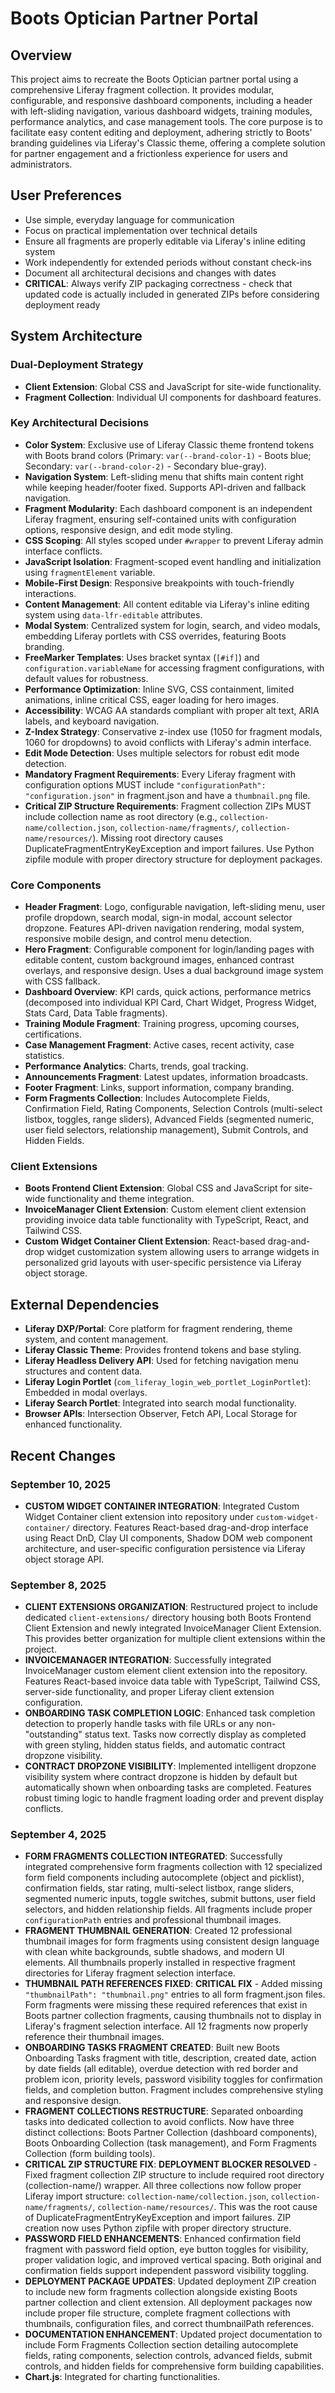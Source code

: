 # Boots Optician Partner Portal

## Overview
This project aims to recreate the Boots Optician partner portal using a comprehensive Liferay fragment collection. It provides modular, configurable, and responsive dashboard components, including a header with left-sliding navigation, various dashboard widgets, training modules, performance analytics, and case management tools. The core purpose is to facilitate easy content editing and deployment, adhering strictly to Boots' branding guidelines via Liferay's Classic theme, offering a complete solution for partner engagement and a frictionless experience for users and administrators.

## User Preferences
- Use simple, everyday language for communication
- Focus on practical implementation over technical details
- Ensure all fragments are properly editable via Liferay's inline editing system
- Work independently for extended periods without constant check-ins
- Document all architectural decisions and changes with dates
- **CRITICAL**: Always verify ZIP packaging correctness - check that updated code is actually included in generated ZIPs before considering deployment ready

## System Architecture

### Dual-Deployment Strategy
- **Client Extension**: Global CSS and JavaScript for site-wide functionality.
- **Fragment Collection**: Individual UI components for dashboard features.

### Key Architectural Decisions
- **Color System**: Exclusive use of Liferay Classic theme frontend tokens with Boots brand colors (Primary: `var(--brand-color-1)` - Boots blue; Secondary: `var(--brand-color-2)` - Secondary blue-gray).
- **Navigation System**: Left-sliding menu that shifts main content right while keeping header/footer fixed. Supports API-driven and fallback navigation.
- **Fragment Modularity**: Each dashboard component is an independent Liferay fragment, ensuring self-contained units with configuration options, responsive design, and edit mode styling.
- **CSS Scoping**: All styles scoped under `#wrapper` to prevent Liferay admin interface conflicts.
- **JavaScript Isolation**: Fragment-scoped event handling and initialization using `fragmentElement` variable.
- **Mobile-First Design**: Responsive breakpoints with touch-friendly interactions.
- **Content Management**: All content editable via Liferay's inline editing system using `data-lfr-editable` attributes.
- **Modal System**: Centralized system for login, search, and video modals, embedding Liferay portlets with CSS overrides, featuring Boots branding.
- **FreeMarker Templates**: Uses bracket syntax (`[#if]`) and `configuration.variableName` for accessing fragment configurations, with default values for robustness.
- **Performance Optimization**: Inline SVG, CSS containment, limited animations, inline critical CSS, eager loading for hero images.
- **Accessibility**: WCAG AA standards compliant with proper alt text, ARIA labels, and keyboard navigation.
- **Z-Index Strategy**: Conservative z-index use (1050 for fragment modals, 1060 for dropdowns) to avoid conflicts with Liferay's admin interface.
- **Edit Mode Detection**: Uses multiple selectors for robust edit mode detection.
- **Mandatory Fragment Requirements**: Every Liferay fragment with configuration options MUST include `"configurationPath": "configuration.json"` in fragment.json and have a `thumbnail.png` file.
- **Critical ZIP Structure Requirements**: Fragment collection ZIPs MUST include collection name as root directory (e.g., `collection-name/collection.json`, `collection-name/fragments/`, `collection-name/resources/`). Missing root directory causes DuplicateFragmentEntryKeyException and import failures. Use Python zipfile module with proper directory structure for deployment packages.

### Core Components
- **Header Fragment**: Logo, configurable navigation, left-sliding menu, user profile dropdown, search modal, sign-in modal, account selector dropzone. Features API-driven navigation rendering, modal system, responsive mobile design, and control menu detection.
- **Hero Fragment**: Configurable component for login/landing pages with editable content, custom background images, enhanced contrast overlays, and responsive design. Uses a dual background image system with CSS fallback.
- **Dashboard Overview**: KPI cards, quick actions, performance metrics (decomposed into individual KPI Card, Chart Widget, Progress Widget, Stats Card, Data Table fragments).
- **Training Module Fragment**: Training progress, upcoming courses, certifications.
- **Case Management Fragment**: Active cases, recent activity, case statistics.
- **Performance Analytics**: Charts, trends, goal tracking.
- **Announcements Fragment**: Latest updates, information broadcasts.
- **Footer Fragment**: Links, support information, company branding.
- **Form Fragments Collection**: Includes Autocomplete Fields, Confirmation Field, Rating Components, Selection Controls (multi-select listbox, toggles, range sliders), Advanced Fields (segmented numeric, user field selectors, relationship management), Submit Controls, and Hidden Fields.

### Client Extensions
- **Boots Frontend Client Extension**: Global CSS and JavaScript for site-wide functionality and theme integration.
- **InvoiceManager Client Extension**: Custom element client extension providing invoice data table functionality with TypeScript, React, and Tailwind CSS.
- **Custom Widget Container Client Extension**: React-based drag-and-drop widget customization system allowing users to arrange widgets in personalized grid layouts with user-specific persistence via Liferay object storage.

## External Dependencies
- **Liferay DXP/Portal**: Core platform for fragment rendering, theme system, and content management.
- **Liferay Classic Theme**: Provides frontend tokens and base styling.
- **Liferay Headless Delivery API**: Used for fetching navigation menu structures and content data.
- **Liferay Login Portlet** (`com_liferay_login_web_portlet_LoginPortlet`): Embedded in modal overlays.
- **Liferay Search Portlet**: Integrated into search modal functionality.
- **Browser APIs**: Intersection Observer, Fetch API, Local Storage for enhanced functionality.

## Recent Changes

### September 10, 2025
- **CUSTOM WIDGET CONTAINER INTEGRATION**: Integrated Custom Widget Container client extension into repository under `custom-widget-container/` directory. Features React-based drag-and-drop interface using React DnD, Clay UI components, Shadow DOM web component architecture, and user-specific configuration persistence via Liferay object storage API.

### September 8, 2025
- **CLIENT EXTENSIONS ORGANIZATION**: Restructured project to include dedicated `client-extensions/` directory housing both Boots Frontend Client Extension and newly integrated InvoiceManager Client Extension. This provides better organization for multiple client extensions within the project.
- **INVOICEMANAGER INTEGRATION**: Successfully integrated InvoiceManager custom element client extension into the repository. Features React-based invoice data table with TypeScript, Tailwind CSS, server-side functionality, and proper Liferay client extension configuration.
- **ONBOARDING TASK COMPLETION LOGIC**: Enhanced task completion detection to properly handle tasks with file URLs or any non-"outstanding" status text. Tasks now correctly display as completed with green styling, hidden status fields, and automatic contract dropzone visibility.
- **CONTRACT DROPZONE VISIBILITY**: Implemented intelligent dropzone visibility system where contract dropzone is hidden by default but automatically shown when onboarding tasks are completed. Features robust timing logic to handle fragment loading order and prevent display conflicts.

### September 4, 2025
- **FORM FRAGMENTS COLLECTION INTEGRATED**: Successfully integrated comprehensive form fragments collection with 12 specialized form field components including autocomplete (object and picklist), confirmation fields, star rating, multi-select listbox, range sliders, segmented numeric inputs, toggle switches, submit buttons, user field selectors, and hidden relationship fields. All fragments include proper `configurationPath` entries and professional thumbnail images.
- **FRAGMENT THUMBNAIL GENERATION**: Created 12 professional thumbnail images for form fragments using consistent design language with clean white backgrounds, subtle shadows, and modern UI elements. All thumbnails properly installed in respective fragment directories for Liferay fragment selection interface.
- **THUMBNAIL PATH REFERENCES FIXED**: **CRITICAL FIX** - Added missing `"thumbnailPath": "thumbnail.png"` entries to all form fragment.json files. Form fragments were missing these required references that exist in Boots partner collection fragments, causing thumbnails not to display in Liferay's fragment selection interface. All 12 fragments now properly reference their thumbnail images.
- **ONBOARDING TASKS FRAGMENT CREATED**: Built new Boots Onboarding Tasks fragment with title, description, created date, action by date fields (all editable), overdue detection with red border and problem icon, priority levels, password visibility toggles for confirmation fields, and completion button. Fragment includes comprehensive styling and responsive design.
- **FRAGMENT COLLECTIONS RESTRUCTURE**: Separated onboarding tasks into dedicated collection to avoid conflicts. Now have three distinct collections: Boots Partner Collection (dashboard components), Boots Onboarding Collection (task management), and Form Fragments Collection (form building tools).
- **CRITICAL ZIP STRUCTURE FIX**: **DEPLOYMENT BLOCKER RESOLVED** - Fixed fragment collection ZIP structure to include required root directory (collection-name/) wrapper. All three collections now follow proper Liferay import structure: `collection-name/collection.json`, `collection-name/fragments/`, `collection-name/resources/`. This was the root cause of DuplicateFragmentEntryKeyException and import failures. ZIP creation now uses Python zipfile with proper directory structure.
- **PASSWORD FIELD ENHANCEMENTS**: Enhanced confirmation field fragment with password field option, eye button toggles for visibility, proper validation logic, and improved vertical spacing. Both original and confirmation fields support independent password visibility toggling.
- **DEPLOYMENT PACKAGE UPDATES**: Updated deployment ZIP creation to include new form fragments collection alongside existing Boots partner collection and client extension. All deployment packages now include proper file structure, complete fragment collections with thumbnails, configuration files, and correct thumbnailPath references.
- **DOCUMENTATION ENHANCEMENT**: Updated project documentation to include Form Fragments Collection section detailing autocomplete fields, rating components, selection controls, advanced fields, submit controls, and hidden fields for comprehensive form building capabilities.
- **Chart.js**: Integrated for charting functionalities.